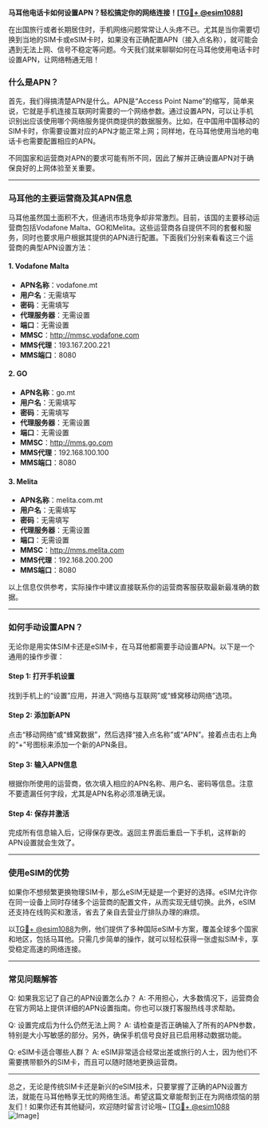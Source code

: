 **马耳他电话卡如何设置APN？轻松搞定你的网络连接！[[TG💪+ @esim1088](https://t.me/s/esim1088)]**

在出国旅行或者长期居住时，手机网络问题常常让人头疼不已。尤其是当你需要切换到当地的SIM卡或eSIM卡时，如果没有正确配置APN（接入点名称），就可能会遇到无法上网、信号不稳定等问题。今天我们就来聊聊如何在马耳他使用电话卡时设置APN，让网络畅通无阻！

### 什么是APN？

首先，我们得搞清楚APN是什么。APN是“Access Point Name”的缩写，简单来说，它就是手机连接互联网时需要的一个网络参数。通过设置APN，可以让手机识别出应该使用哪个网络服务提供商提供的数据服务。比如，在中国用中国移动的SIM卡时，你需要设置对应的APN才能正常上网；同样地，在马耳他使用当地的电话卡也需要配置相应的APN。

不同国家和运营商对APN的要求可能有所不同，因此了解并正确设置APN对于确保良好的上网体验至关重要。

---

### 马耳他的主要运营商及其APN信息

马耳他虽然国土面积不大，但通讯市场竞争却非常激烈。目前，该国的主要移动运营商包括Vodafone Malta、GO和Melita。这些运营商各自提供不同的套餐和服务，同时也要求用户根据其提供的APN进行配置。下面我们分别来看看这三个运营商的典型APN设置方法：

#### 1. Vodafone Malta
- **APN名称**：vodafone.mt
- **用户名**：无需填写
- **密码**：无需填写
- **代理服务器**：无需设置
- **端口**：无需设置
- **MMSC**：http://mmsc.vodafone.com
- **MMS代理**：193.167.200.221
- **MMS端口**：8080

#### 2. GO
- **APN名称**：go.mt
- **用户名**：无需填写
- **密码**：无需填写
- **代理服务器**：无需设置
- **端口**：无需设置
- **MMSC**：http://mms.go.com
- **MMS代理**：192.168.100.100
- **MMS端口**：8080

#### 3. Melita
- **APN名称**：melita.com.mt
- **用户名**：无需填写
- **密码**：无需填写
- **代理服务器**：无需设置
- **端口**：无需设置
- **MMSC**：http://mms.melita.com
- **MMS代理**：192.168.200.200
- **MMS端口**：8080

以上信息仅供参考，实际操作中建议直接联系你的运营商客服获取最新最准确的数据。

---

### 如何手动设置APN？

无论你是用实体SIM卡还是eSIM卡，在马耳他都需要手动设置APN。以下是一个通用的操作步骤：

#### Step 1: 打开手机设置
找到手机上的“设置”应用，并进入“网络与互联网”或“蜂窝移动网络”选项。

#### Step 2: 添加新APN
点击“移动网络”或“蜂窝数据”，然后选择“接入点名称”或“APN”。接着点击右上角的“+”号图标来添加一个新的APN条目。

#### Step 3: 输入APN信息
根据你所使用的运营商，依次填入相应的APN名称、用户名、密码等信息。注意不要遗漏任何字段，尤其是APN名称必须准确无误。

#### Step 4: 保存并激活
完成所有信息输入后，记得保存更改。返回主界面后重启一下手机，这样新的APN设置就会生效了。

---

### 使用eSIM的优势

如果你不想频繁更换物理SIM卡，那么eSIM无疑是一个更好的选择。eSIM允许你在同一设备上同时存储多个运营商的配置文件，从而实现无缝切换。此外，eSIM还支持在线购买和激活，省去了亲自去营业厅排队办理的麻烦。

以[TG💪+ @esim1088](https://t.me/s/esim1088)为例，他们提供了多种国际eSIM卡方案，覆盖全球多个国家和地区，包括马耳他。只需几步简单的操作，就可以轻松获得一张虚拟SIM卡，享受稳定高速的网络连接。

---

### 常见问题解答

Q: 如果我忘记了自己的APN设置怎么办？
A: 不用担心，大多数情况下，运营商会在官方网站上提供详细的APN设置指南。你也可以拨打客服热线寻求帮助。

Q: 设置完成后为什么仍然无法上网？
A: 请检查是否正确输入了所有的APN参数，特别是大小写敏感的部分。另外，确保手机信号良好且已启用移动数据功能。

Q: eSIM卡适合哪些人群？
A: eSIM非常适合经常出差或旅行的人士，因为他们不需要携带额外的SIM卡，而且可以随时随地更换运营商。

---

总之，无论是传统SIM卡还是新兴的eSIM技术，只要掌握了正确的APN设置方法，就能在马耳他畅享无忧的网络生活。希望这篇文章能帮到正在为网络烦恼的朋友们！如果你还有其他疑问，欢迎随时留言讨论哦~ [[TG💪+ @esim1088](https://t.me/s/esim1088) ![Image](https://i.postimg.cc/4NQfJmqS/Snipaste-2025-05-13-00-14-12.png)]